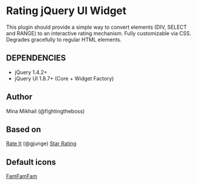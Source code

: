 Rating jQuery UI Widget
=======================

This plugin should provide a simple way to convert elements (DIV, SELECT and RANGE) to an interactive rating mechanism. Fully customizable via CSS. Degrades gracefully to regular HTML elements.

DEPENDENCIES
------------
* jQuery 1.4.2+
* jQuery UI 1.8.7+ (Core + Widget Factory)

Author
------
Mina Mikhail (@fightingtheboss)

Based on
--------
[Rate It](http://rateit.codeplex.com) (@gjunge)
[Star Rating](http://www.fyneworks.com/jquery/star-rating/)

Default icons
-------------
[FamFamFam](http://famfamfam.com)
